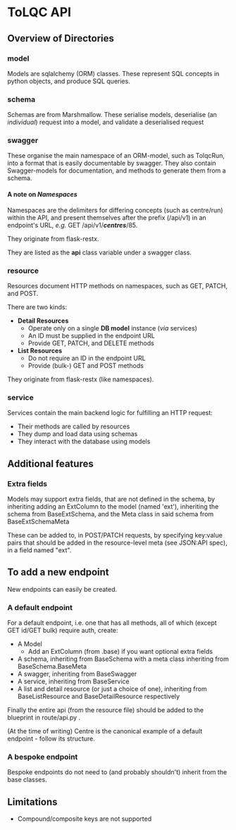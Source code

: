 <!--
SPDX-FileCopyrightText: 2021 Genome Research Ltd.

SPDX-License-Identifier: MIT
-->

# ToLQC API

## Overview of Directories

### model

Models are sqlalchemy (ORM) classes. These represent SQL concepts in python objects, and produce SQL queries.

### schema

Schemas are from Marshmallow. These serialise models, deserialise (an _individual_) request into a model, and validate a deserialised request 

### swagger

These organise the main namespace of an ORM-model, such as TolqcRun, into a format that is easily documentable by swagger.
They also contain Swagger-models for documentation, and methods to generate them from a schema.

#### A note on _Namespaces_

Namespaces are the delimiters for differing concepts (such as centre/run) within the API, and present themselves
after the prefix (/api/v1) in an endpoint's URL, _e.g._ GET /api/v1/**_centres_**/85.

They originate from flask-restx.

They are listed as the **api** class variable under a swagger class.

### resource

Resources document HTTP methods on namespaces, such as GET, PATCH, and POST.

There are two kinds:

- **Detail Resources**
    - Operate only on a single **DB model** instance (_via_ services)
    - An ID must be supplied in the endpoint URL
    - Provide GET, PATCH, and DELETE methods
- **List Resources**
    - Do not require an ID in the endpoint URL
    - Provide (bulk-) GET and POST methods

They originate from flask-restx (like namespaces).

### service

Services contain the main backend logic for fulfilling an HTTP request:

- Their methods are called by resources
- They dump and load data using schemas
- They interact with the database using models

## Additional features

### Extra fields

Models may support extra fields, that are not defined in the schema, by inheriting adding an ExtColumn to the model (named 'ext'),
inheriting the schema from BaseExtSchema, and the Meta class in said schema from BaseExtSchemaMeta

These can be added to, in POST/PATCH requests, by specifying key:value pairs that should be added in the
resource-level meta (see JSON:API spec), in a field named "ext".

## To add a new endpoint

New endpoints can easily be created.

### A default endpoint

For a default endpoint, i.e. one that has all methods, all of which (except GET id/GET bulk) require auth, create:

- A Model
    - Add an ExtColumn (from .base) if you want optional extra fields
- A schema, inheriting from BaseSchema with a meta class inheriting from BaseSchema.BaseMeta
- A swagger, inheriting from BaseSwagger
- A service, inheriting from BaseService
- A list and detail resource (or just a choice of one), inheriting from
BaseListResource and BaseDetailResource respectively

Finally the entire api (from the resource file) should be added to the
blueprint in route/api.py .

(At the time of writing) Centre is the canonical example of a default endpoint - follow its structure.

### A bespoke endpoint

Bespoke endpoints do not need to (and probably shouldn't) inherit from the base classes.

## Limitations

- Compound/composite keys are not supported
